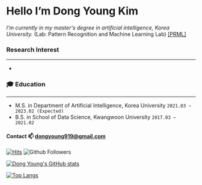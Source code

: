 # Hello I’m Dong Young Kim
*I’m currently in my master's degree in artificial intelligence, Korea University.* (Lab: Pattern Recognition and Machine Learning Lab) [\[PRML\]](http://ibi.korea.ac.kr/)

### Research Interest
---
- 

### :mortar_board: Education
---
- M.S. in Department of Artificial Intelligence, Korea University `2021.03 ~ 2023.02 (Expected)`
- B.S. in School of Data Science, Kwangwoon University `2017.03 ~ 2021.02`

#### Contact 📫 dongyoung919@gmail.com

[![Hits](https://hits.seeyoufarm.com/api/count/incr/badge.svg?tab=repositories&url=https%3A%2F%2Fgithub.com%2FKDongYoung&count_bg=%2379C83D&title_bg=%23555555&icon=&icon_color=%23E7E7E7&title=hits&edge_flat=false)](https://hits.seeyoufarm.com)
![Github Followers](https://img.shields.io/github/followers/KDongYoung?style=plastic) 

[![Dong Young's GitHub stats](https://github-readme-stats.vercel.app/api?username=KDongYoung)](https://github.com/KDongYoung)

[![Top Langs](https://github-readme-stats.vercel.app/api/top-langs/?username=KDongYoung&layout=compact)](https://github.com/KDongYoung)


